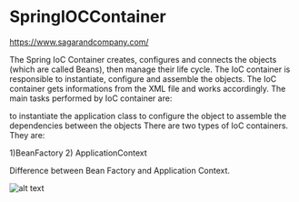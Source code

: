 # SpringIOCContainer
https://www.sagarandcompany.com/


The Spring IoC Container creates, configures and connects the objects (which are called Beans), then manage their life cycle.
The IoC container is responsible to instantiate, configure and assemble the objects. The IoC container gets informations from the XML file and works accordingly. The main tasks performed by IoC container are:

to instantiate the application class
to configure the object
to assemble the dependencies between the objects
There are two types of IoC containers. They are:

1)BeanFactory
2) ApplicationContext

Difference between Bean Factory and Application Context.

![alt text](http://res.cloudinary.com/sagarandcompany/image/upload/v1514204930/applicationContext_m9kmor.png
)

